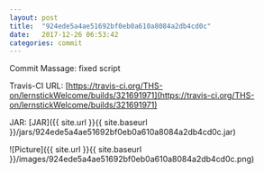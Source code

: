 ```yaml
---
layout: post
title:  "924ede5a4ae51692bf0eb0a610a8084a2db4cd0c"
date:   2017-12-26 06:53:42
categories: commit
---
```


Commit Massage: fixed script  

Travis-CI URL: [https://travis-ci.org/THS-on/lernstickWelcome/builds/321691971](https://travis-ci.org/THS-on/lernstickWelcome/builds/321691971)

JAR: [JAR]({{ site.url }}{{ site.baseurl }}/jars/924ede5a4ae51692bf0eb0a610a8084a2db4cd0c.jar)

![Picture]({{ site.url }}{{ site.baseurl }}/images/924ede5a4ae51692bf0eb0a610a8084a2db4cd0c.png)

